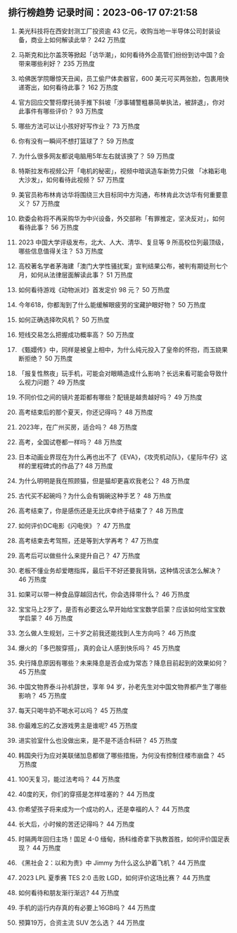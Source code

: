 
## 排行榜趋势 记录时间：2023-06-17 07:21:58
  
  1. 美光科技将在西安封测工厂投资逾 43 亿元，收购当地一半导体公司封装设备，商业上如何解读此举？ 242 万热度
    
  2. 马斯克和比尔盖茨等掀起「访华潮」，如何看待外企高管们纷纷到访中国？会带来哪些利好？ 235 万热度
    
  3. 哈佛医学院曝惊天丑闻，员工偷尸体卖器官，600 美元可买两张脸，包裹用快递寄出，如何看待此事？ 162 万热度
    
  4. 官方回应交警将摩托骑手推下斜坡「涉事辅警粗暴简单执法，被辞退」，你对此事件有哪些评价？ 93 万热度
    
  5. 哪些方法可以让小孩好好写作业？ 73 万热度
    
  6. 你有没有一瞬间不想打篮球了？ 59 万热度
    
  7. 为什么很多网友都说电脑用5年左右就该换了？ 59 万热度
    
  8. 特斯拉发布视频公开「电机的秘密」，视频中暗讽造车新势力只做 「冰箱彩电大沙发」，如何看待此视频？ 57 万热度
    
  9. 美官员称布林肯访华将围绕三大目标同中方沟通，布林肯此次访华有何重要意义？ 57 万热度
    
  10. 欧委会称将不再采购华为中兴设备，外交部称「有罪推定，坚决反对」，如何看待此事？ 56 万热度
    
  11. 2023 中国大学评级发布，北大、人大、清华、复旦等 9 所高校位列最顶级，哪些信息值得关注？ 53 万热度
    
  12. 高校著名学者茅海建「澳门大学性骚扰案」宣判结果公布，被判有期徒刑七个月，如何从法律层面解读此事？ 51 万热度
    
  13. 如何看待游戏《动物派对》首发定价 98 元？ 50 万热度
    
  14. 今年618，你都淘到了什么能缓解眼疲劳的宝藏护眼好物？ 50 万热度
    
  15. 如何正确选择吹风机？ 50 万热度
    
  16. 短线交易怎么把握成功概率高？ 50 万热度
    
  17. 《甄嬛传》中，同样是被皇上相中，为什么纯元投入了皇帝的怀抱，而玉娆果断拒绝？ 50 万热度
    
  18. 「报复性熬夜」玩手机，可能会对眼睛造成什么影响？长远来看可能会导致什么视力问题？ 49 万热度
    
  19. 不同价位之间的镜片差距都有哪些？配镜是越贵越好吗？ 49 万热度
    
  20. 高考结束后的那个夏天，你还记得吗？ 48 万热度
    
  21. 2023年，在广州买房，适合吗？ 48 万热度
    
  22. 高考，全国试卷都一样吗？ 48 万热度
    
  23. 日本动画业界现在为什么再也出不了《EVA》，《攻壳机动队》，《星际牛仔》这样的里程碑式的作品了? 48 万热度
    
  24. 为什么明明是我在照顾猫，但是猫却更喜欢我老公？ 48 万热度
    
  25. 古代买不起碗吗？为什么会有锔碗这种手艺？ 48 万热度
    
  26. 高考结束了，你是感伤还是无比庆幸终于结束了？ 48 万热度
    
  27. 如何评价DC电影《闪电侠》？ 47 万热度
    
  28. 高考结束去考驾照，还是等到大学再考？ 47 万热度
    
  29. 高考后可以做些什么来提升自己？ 47 万热度
    
  30. 老板不懂业务却爱瞎指挥，最后干不好还要我背锅，这种情况该怎么解决？ 46 万热度
    
  31. 如果可以带一种食品穿越回古代，你会选择带什么？ 46 万热度
    
  32. 宝宝马上2岁了，是否有必要这么早开始给宝宝数学启蒙？应该如何给宝宝数学启蒙？ 46 万热度
    
  33. 怎么做人生规划，三十岁之前我还能找到人生方向吗？ 46 万热度
    
  34. 爆火的「多巴胺穿搭」，真的会让人感到快乐吗？ 45 万热度
    
  35. 央行降息原因有哪些？未来降息是否会成为常态？降息目前起到的效果如何？ 45 万热度
    
  36. 中国文物界泰斗孙机辞世，享年 94 岁，孙老先生对中国文物界都产生了哪些影响？ 45 万热度
    
  37. 每天只喝牛奶不喝水可以吗？ 45 万热度
    
  38. 你最难忘的乙女游戏男主是谁呢? 45 万热度
    
  39. 进实验室什么也没做出来，是不是不适合科研？ 45 万热度
    
  40. 韩国央行为应对美联储加息都做了哪些措施，为何没有控制住楼市崩盘？ 45 万热度
    
  41. 100天复习，能过法考吗？ 44 万热度
    
  42. 40度的天，你们的穿搭是怎样哇塞的？ 44 万热度
    
  43. 你希望孩子将来成为一个成功的人，还是幸福的人？ 44 万热度
    
  44. 长大后，小时候的苦还记得吗？ 44 万热度
    
  45. 时隔两年回归主场！国足 4-0 缅甸，扬科维奇拿下执教首胜，如何评价国足表现？ 44 万热度
    
  46. 《黑社会 2：以和为贵》中 Jimmy 为什么这么护着飞机？ 44 万热度
    
  47. 2023 LPL 夏季赛 TES 2:0 击败 LGD，如何评价这场比赛？ 44 万热度
    
  48. 如何看待和朋友渐行渐远? 44 万热度
    
  49. 手机的运行内存真的有必要上16GB吗？ 44 万热度
    
  50. 预算19万，合资主流 SUV 怎么选？ 44 万热度
    
